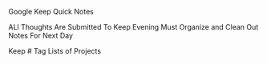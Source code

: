 Google Keep Quick Notes 

  ALl Thoughts Are Submitted To Keep
  Evening Must Organize and Clean Out Notes For Next Day

  Keep # Tag Lists of Projects
